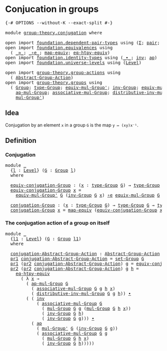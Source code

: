 # Conjucation in groups

<pre class="Agda"><a id="34" class="Symbol">{-#</a> <a id="38" class="Keyword">OPTIONS</a> <a id="46" class="Pragma">--without-K</a> <a id="58" class="Pragma">--exact-split</a> <a id="72" class="Symbol">#-}</a>

<a id="77" class="Keyword">module</a> <a id="84" href="group-theory.conjugation.html" class="Module">group-theory.conjugation</a> <a id="109" class="Keyword">where</a>

<a id="116" class="Keyword">open</a> <a id="121" class="Keyword">import</a> <a id="128" href="foundation.dependent-pair-types.html" class="Module">foundation.dependent-pair-types</a> <a id="160" class="Keyword">using</a> <a id="166" class="Symbol">(</a><a id="167" href="foundation-core.dependent-pair-types.html#515" class="Record">Σ</a><a id="168" class="Symbol">;</a> <a id="170" href="foundation-core.dependent-pair-types.html#588" class="InductiveConstructor">pair</a><a id="174" class="Symbol">;</a> <a id="176" href="foundation-core.dependent-pair-types.html#605" class="Field">pr1</a><a id="179" class="Symbol">;</a> <a id="181" href="foundation-core.dependent-pair-types.html#617" class="Field">pr2</a><a id="184" class="Symbol">)</a>
<a id="186" class="Keyword">open</a> <a id="191" class="Keyword">import</a> <a id="198" href="foundation.equivalences.html" class="Module">foundation.equivalences</a> <a id="222" class="Keyword">using</a>
  <a id="230" class="Symbol">(</a> <a id="232" href="foundation-core.equivalences.html#1621" class="Function Operator">_≃_</a><a id="235" class="Symbol">;</a> <a id="237" href="foundation-core.equivalences.html#7869" class="Function Operator">_∘e_</a><a id="241" class="Symbol">;</a> <a id="243" href="foundation-core.equivalences.html#1821" class="Function">map-equiv</a><a id="252" class="Symbol">;</a> <a id="254" href="foundation.equivalences.html#13465" class="Function">eq-htpy-equiv</a><a id="267" class="Symbol">)</a>
<a id="269" class="Keyword">open</a> <a id="274" class="Keyword">import</a> <a id="281" href="foundation.identity-types.html" class="Module">foundation.identity-types</a> <a id="307" class="Keyword">using</a> <a id="313" class="Symbol">(</a><a id="314" href="foundation-core.identity-types.html#2425" class="Function Operator">_∙_</a><a id="317" class="Symbol">;</a> <a id="319" href="foundation-core.identity-types.html#2729" class="Function">inv</a><a id="322" class="Symbol">;</a> <a id="324" href="foundation-core.identity-types.html#4003" class="Function">ap</a><a id="326" class="Symbol">)</a>
<a id="328" class="Keyword">open</a> <a id="333" class="Keyword">import</a> <a id="340" href="foundation.universe-levels.html" class="Module">foundation.universe-levels</a> <a id="367" class="Keyword">using</a> <a id="373" class="Symbol">(</a><a id="374" href="Agda.Primitive.html#597" class="Postulate">Level</a><a id="379" class="Symbol">)</a>

<a id="382" class="Keyword">open</a> <a id="387" class="Keyword">import</a> <a id="394" href="group-theory.group-actions.html" class="Module">group-theory.group-actions</a> <a id="421" class="Keyword">using</a>
  <a id="429" class="Symbol">(</a> <a id="431" href="group-theory.group-actions.html#1192" class="Function">Abstract-Group-Action</a><a id="452" class="Symbol">)</a>
<a id="454" class="Keyword">open</a> <a id="459" class="Keyword">import</a> <a id="466" href="group-theory.groups.html" class="Module">group-theory.groups</a> <a id="486" class="Keyword">using</a>
  <a id="494" class="Symbol">(</a> <a id="496" href="group-theory.groups.html#2468" class="Function">Group</a><a id="501" class="Symbol">;</a> <a id="503" href="group-theory.groups.html#2711" class="Function">type-Group</a><a id="513" class="Symbol">;</a> <a id="515" href="group-theory.groups.html#6209" class="Function">equiv-mul-Group&#39;</a><a id="531" class="Symbol">;</a> <a id="533" href="group-theory.groups.html#4544" class="Function">inv-Group</a><a id="542" class="Symbol">;</a> <a id="544" href="group-theory.groups.html#5596" class="Function">equiv-mul-Group</a><a id="559" class="Symbol">;</a> <a id="561" href="group-theory.groups.html#2651" class="Function">set-Group</a><a id="570" class="Symbol">;</a>
    <a id="576" href="group-theory.groups.html#3052" class="Function">ap-mul-Group</a><a id="588" class="Symbol">;</a> <a id="590" href="group-theory.groups.html#3305" class="Function">associative-mul-Group</a><a id="611" class="Symbol">;</a> <a id="613" href="group-theory.groups.html#7849" class="Function">distributive-inv-mul-Group</a><a id="639" class="Symbol">;</a> <a id="641" href="group-theory.groups.html#2956" class="Function">mul-Group</a><a id="650" class="Symbol">;</a>
    <a id="656" href="group-theory.groups.html#3217" class="Function">mul-Group&#39;</a><a id="666" class="Symbol">)</a>
</pre>
## Idea

Conjugation by an element `x` in a group `G` is the map `y ↦ (xy)x⁻¹`.

## Definition

### Conjugation

<pre class="Agda"><a id="794" class="Keyword">module</a> <a id="801" href="group-theory.conjugation.html#801" class="Module">_</a>
  <a id="805" class="Symbol">{</a><a id="806" href="group-theory.conjugation.html#806" class="Bound">l</a> <a id="808" class="Symbol">:</a> <a id="810" href="Agda.Primitive.html#597" class="Postulate">Level</a><a id="815" class="Symbol">}</a> <a id="817" class="Symbol">(</a><a id="818" href="group-theory.conjugation.html#818" class="Bound">G</a> <a id="820" class="Symbol">:</a> <a id="822" href="group-theory.groups.html#2468" class="Function">Group</a> <a id="828" href="group-theory.conjugation.html#806" class="Bound">l</a><a id="829" class="Symbol">)</a>
  <a id="833" class="Keyword">where</a>

  <a id="842" href="group-theory.conjugation.html#842" class="Function">equiv-conjugation-Group</a> <a id="866" class="Symbol">:</a> <a id="868" class="Symbol">(</a><a id="869" href="group-theory.conjugation.html#869" class="Bound">x</a> <a id="871" class="Symbol">:</a> <a id="873" href="group-theory.groups.html#2711" class="Function">type-Group</a> <a id="884" href="group-theory.conjugation.html#818" class="Bound">G</a><a id="885" class="Symbol">)</a> <a id="887" class="Symbol">→</a> <a id="889" href="group-theory.groups.html#2711" class="Function">type-Group</a> <a id="900" href="group-theory.conjugation.html#818" class="Bound">G</a> <a id="902" href="foundation-core.equivalences.html#1621" class="Function Operator">≃</a> <a id="904" href="group-theory.groups.html#2711" class="Function">type-Group</a> <a id="915" href="group-theory.conjugation.html#818" class="Bound">G</a>
  <a id="919" href="group-theory.conjugation.html#842" class="Function">equiv-conjugation-Group</a> <a id="943" href="group-theory.conjugation.html#943" class="Bound">x</a> <a id="945" class="Symbol">=</a>
    <a id="951" href="group-theory.groups.html#6209" class="Function">equiv-mul-Group&#39;</a> <a id="968" href="group-theory.conjugation.html#818" class="Bound">G</a> <a id="970" class="Symbol">(</a><a id="971" href="group-theory.groups.html#4544" class="Function">inv-Group</a> <a id="981" href="group-theory.conjugation.html#818" class="Bound">G</a> <a id="983" href="group-theory.conjugation.html#943" class="Bound">x</a><a id="984" class="Symbol">)</a> <a id="986" href="foundation-core.equivalences.html#7869" class="Function Operator">∘e</a> <a id="989" href="group-theory.groups.html#5596" class="Function">equiv-mul-Group</a> <a id="1005" href="group-theory.conjugation.html#818" class="Bound">G</a> <a id="1007" href="group-theory.conjugation.html#943" class="Bound">x</a>

  <a id="1012" href="group-theory.conjugation.html#1012" class="Function">conjugation-Group</a> <a id="1030" class="Symbol">:</a> <a id="1032" class="Symbol">(</a><a id="1033" href="group-theory.conjugation.html#1033" class="Bound">x</a> <a id="1035" class="Symbol">:</a> <a id="1037" href="group-theory.groups.html#2711" class="Function">type-Group</a> <a id="1048" href="group-theory.conjugation.html#818" class="Bound">G</a><a id="1049" class="Symbol">)</a> <a id="1051" class="Symbol">→</a> <a id="1053" href="group-theory.groups.html#2711" class="Function">type-Group</a> <a id="1064" href="group-theory.conjugation.html#818" class="Bound">G</a> <a id="1066" class="Symbol">→</a> <a id="1068" href="group-theory.groups.html#2711" class="Function">type-Group</a> <a id="1079" href="group-theory.conjugation.html#818" class="Bound">G</a>
  <a id="1083" href="group-theory.conjugation.html#1012" class="Function">conjugation-Group</a> <a id="1101" href="group-theory.conjugation.html#1101" class="Bound">x</a> <a id="1103" class="Symbol">=</a> <a id="1105" href="foundation-core.equivalences.html#1821" class="Function">map-equiv</a> <a id="1115" class="Symbol">(</a><a id="1116" href="group-theory.conjugation.html#842" class="Function">equiv-conjugation-Group</a> <a id="1140" href="group-theory.conjugation.html#1101" class="Bound">x</a><a id="1141" class="Symbol">)</a>
</pre>
### The conjugation action of a group on itself

<pre class="Agda"><a id="1205" class="Keyword">module</a> <a id="1212" href="group-theory.conjugation.html#1212" class="Module">_</a>
  <a id="1216" class="Symbol">{</a><a id="1217" href="group-theory.conjugation.html#1217" class="Bound">l1</a> <a id="1220" class="Symbol">:</a> <a id="1222" href="Agda.Primitive.html#597" class="Postulate">Level</a><a id="1227" class="Symbol">}</a> <a id="1229" class="Symbol">(</a><a id="1230" href="group-theory.conjugation.html#1230" class="Bound">G</a> <a id="1232" class="Symbol">:</a> <a id="1234" href="group-theory.groups.html#2468" class="Function">Group</a> <a id="1240" href="group-theory.conjugation.html#1217" class="Bound">l1</a><a id="1242" class="Symbol">)</a>
  <a id="1246" class="Keyword">where</a>

  <a id="1255" href="group-theory.conjugation.html#1255" class="Function">conjugation-Abstract-Group-Action</a> <a id="1289" class="Symbol">:</a> <a id="1291" href="group-theory.group-actions.html#1192" class="Function">Abstract-Group-Action</a> <a id="1313" href="group-theory.conjugation.html#1230" class="Bound">G</a> <a id="1315" href="group-theory.conjugation.html#1217" class="Bound">l1</a>
  <a id="1320" href="foundation-core.dependent-pair-types.html#605" class="Field">pr1</a> <a id="1324" href="group-theory.conjugation.html#1255" class="Function">conjugation-Abstract-Group-Action</a> <a id="1358" class="Symbol">=</a> <a id="1360" href="group-theory.groups.html#2651" class="Function">set-Group</a> <a id="1370" href="group-theory.conjugation.html#1230" class="Bound">G</a>
  <a id="1374" href="foundation-core.dependent-pair-types.html#605" class="Field">pr1</a> <a id="1378" class="Symbol">(</a><a id="1379" href="foundation-core.dependent-pair-types.html#617" class="Field">pr2</a> <a id="1383" href="group-theory.conjugation.html#1255" class="Function">conjugation-Abstract-Group-Action</a><a id="1416" class="Symbol">)</a> <a id="1418" href="group-theory.conjugation.html#1418" class="Bound">g</a> <a id="1420" class="Symbol">=</a> <a id="1422" href="group-theory.conjugation.html#842" class="Function">equiv-conjugation-Group</a> <a id="1446" href="group-theory.conjugation.html#1230" class="Bound">G</a> <a id="1448" href="group-theory.conjugation.html#1418" class="Bound">g</a>
  <a id="1452" href="foundation-core.dependent-pair-types.html#617" class="Field">pr2</a> <a id="1456" class="Symbol">(</a><a id="1457" href="foundation-core.dependent-pair-types.html#617" class="Field">pr2</a> <a id="1461" href="group-theory.conjugation.html#1255" class="Function">conjugation-Abstract-Group-Action</a><a id="1494" class="Symbol">)</a> <a id="1496" href="group-theory.conjugation.html#1496" class="Bound">g</a> <a id="1498" href="group-theory.conjugation.html#1498" class="Bound">h</a> <a id="1500" class="Symbol">=</a>
    <a id="1506" href="foundation.equivalences.html#13465" class="Function">eq-htpy-equiv</a>
      <a id="1526" class="Symbol">(</a> <a id="1528" class="Symbol">λ</a> <a id="1530" href="group-theory.conjugation.html#1530" class="Bound">x</a> <a id="1532" class="Symbol">→</a>
        <a id="1542" class="Symbol">(</a> <a id="1544" href="group-theory.groups.html#3052" class="Function">ap-mul-Group</a> <a id="1557" href="group-theory.conjugation.html#1230" class="Bound">G</a>
          <a id="1569" class="Symbol">(</a> <a id="1571" href="group-theory.groups.html#3305" class="Function">associative-mul-Group</a> <a id="1593" href="group-theory.conjugation.html#1230" class="Bound">G</a> <a id="1595" href="group-theory.conjugation.html#1496" class="Bound">g</a> <a id="1597" href="group-theory.conjugation.html#1498" class="Bound">h</a> <a id="1599" href="group-theory.conjugation.html#1530" class="Bound">x</a><a id="1600" class="Symbol">)</a>
          <a id="1612" class="Symbol">(</a> <a id="1614" href="group-theory.groups.html#7849" class="Function">distributive-inv-mul-Group</a> <a id="1641" href="group-theory.conjugation.html#1230" class="Bound">G</a> <a id="1643" href="group-theory.conjugation.html#1496" class="Bound">g</a> <a id="1645" href="group-theory.conjugation.html#1498" class="Bound">h</a><a id="1646" class="Symbol">))</a> <a id="1649" href="foundation-core.identity-types.html#2425" class="Function Operator">∙</a>
        <a id="1659" class="Symbol">(</a> <a id="1661" class="Symbol">(</a> <a id="1663" href="foundation-core.identity-types.html#2729" class="Function">inv</a>
            <a id="1679" class="Symbol">(</a> <a id="1681" href="group-theory.groups.html#3305" class="Function">associative-mul-Group</a> <a id="1703" href="group-theory.conjugation.html#1230" class="Bound">G</a>
              <a id="1719" class="Symbol">(</a> <a id="1721" href="group-theory.groups.html#2956" class="Function">mul-Group</a> <a id="1731" href="group-theory.conjugation.html#1230" class="Bound">G</a> <a id="1733" href="group-theory.conjugation.html#1496" class="Bound">g</a> <a id="1735" class="Symbol">(</a><a id="1736" href="group-theory.groups.html#2956" class="Function">mul-Group</a> <a id="1746" href="group-theory.conjugation.html#1230" class="Bound">G</a> <a id="1748" href="group-theory.conjugation.html#1498" class="Bound">h</a> <a id="1750" href="group-theory.conjugation.html#1530" class="Bound">x</a><a id="1751" class="Symbol">))</a>
              <a id="1768" class="Symbol">(</a> <a id="1770" href="group-theory.groups.html#4544" class="Function">inv-Group</a> <a id="1780" href="group-theory.conjugation.html#1230" class="Bound">G</a> <a id="1782" href="group-theory.conjugation.html#1498" class="Bound">h</a><a id="1783" class="Symbol">)</a>
              <a id="1799" class="Symbol">(</a> <a id="1801" href="group-theory.groups.html#4544" class="Function">inv-Group</a> <a id="1811" href="group-theory.conjugation.html#1230" class="Bound">G</a> <a id="1813" href="group-theory.conjugation.html#1496" class="Bound">g</a><a id="1814" class="Symbol">)))</a> <a id="1818" href="foundation-core.identity-types.html#2425" class="Function Operator">∙</a>
          <a id="1830" class="Symbol">(</a> <a id="1832" href="foundation-core.identity-types.html#4003" class="Function">ap</a>
            <a id="1847" class="Symbol">(</a> <a id="1849" href="group-theory.groups.html#3217" class="Function">mul-Group&#39;</a> <a id="1860" href="group-theory.conjugation.html#1230" class="Bound">G</a> <a id="1862" class="Symbol">(</a><a id="1863" href="group-theory.groups.html#4544" class="Function">inv-Group</a> <a id="1873" href="group-theory.conjugation.html#1230" class="Bound">G</a> <a id="1875" href="group-theory.conjugation.html#1496" class="Bound">g</a><a id="1876" class="Symbol">))</a>
            <a id="1891" class="Symbol">(</a> <a id="1893" href="group-theory.groups.html#3305" class="Function">associative-mul-Group</a> <a id="1915" href="group-theory.conjugation.html#1230" class="Bound">G</a> <a id="1917" href="group-theory.conjugation.html#1496" class="Bound">g</a>
              <a id="1933" class="Symbol">(</a> <a id="1935" href="group-theory.groups.html#2956" class="Function">mul-Group</a> <a id="1945" href="group-theory.conjugation.html#1230" class="Bound">G</a> <a id="1947" href="group-theory.conjugation.html#1498" class="Bound">h</a> <a id="1949" href="group-theory.conjugation.html#1530" class="Bound">x</a><a id="1950" class="Symbol">)</a>
              <a id="1966" class="Symbol">(</a> <a id="1968" href="group-theory.groups.html#4544" class="Function">inv-Group</a> <a id="1978" href="group-theory.conjugation.html#1230" class="Bound">G</a> <a id="1980" href="group-theory.conjugation.html#1498" class="Bound">h</a><a id="1981" class="Symbol">)))))</a>
</pre>